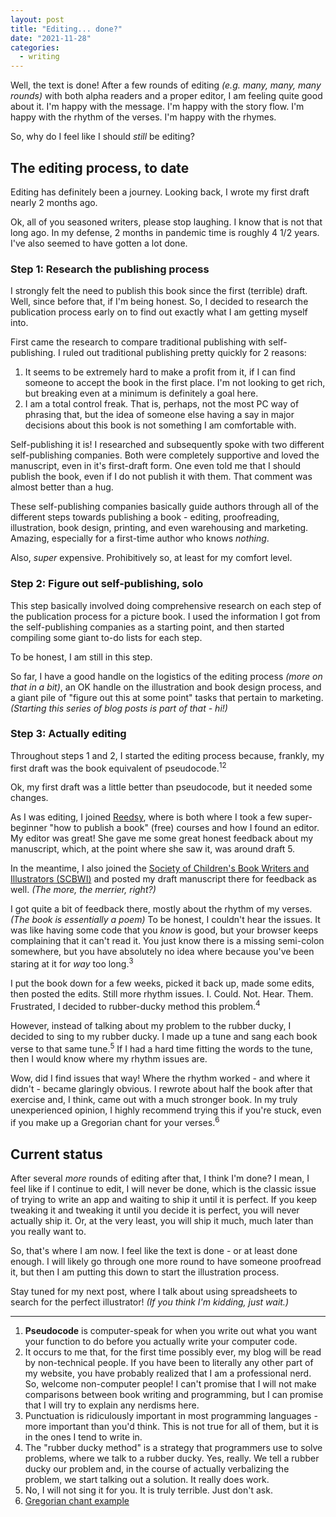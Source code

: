 ```yaml
---
layout: post
title: "Editing... done?"
date: "2021-11-28"
categories:
  - writing
---
```


Well, the text is done! After a few rounds of editing _(e.g. many, many, many rounds)_ with both alpha readers and a proper editor, I am feeling quite good about it. I'm happy with the message. I'm happy with the story flow. I'm happy with the rhythm of the verses. I'm happy with the rhymes.

So, why do I feel like I should _still_ be editing?

## The editing process, to date

Editing has definitely been a journey. Looking back, I wrote my first draft nearly 2 months ago.

Ok, all of you seasoned writers, please stop laughing. I know that is not that long ago. In my defense, 2 months in pandemic time is roughly 4 1/2 years. I've also seemed to have gotten a lot done.

### Step 1: Research the publishing process

I strongly felt the need to publish this book since the first (terrible) draft. Well, since before that, if I'm being honest. So, I decided to research the publication process early on to find out exactly what I am getting myself into.

First came the research to compare traditional publishing with self-publishing. I ruled out traditional publishing pretty quickly for 2 reasons:

1. It seems to be extremely hard to make a profit from it, if I can find someone to accept the book in the first place. I'm not looking to get rich, but breaking even at a minimum is definitely a goal here.
2. I am a total control freak. That is, perhaps, not the most PC way of phrasing that, but the idea of someone else having a say in major decisions about this book is not something I am comfortable with.

Self-publishing it is! I researched and subsequently spoke with two different self-publishing companies. Both were completely supportive and loved the manuscript, even in it's first-draft form. One even told me that I should publish the book, even if I do not publish it with them. That comment was almost better than a hug.

These self-publishing companies basically guide authors through all of the different steps towards publishing a book - editing, proofreading, illustration, book design, printing, and even warehousing and marketing. Amazing, especially for a first-time author who knows _nothing_.

Also, _super_ expensive. Prohibitively so, at least for my comfort level.

### Step 2: Figure out self-publishing, solo

This step basically involved doing comprehensive research on each step of the publication process for a picture book. I used the information I got from the self-publishing companies as a starting point, and then started compiling some giant to-do lists for each step.

To be honest, I am still in this step.

So far, I have a good handle on the logistics of the editing process _(more on that in a bit)_, an OK handle on the illustration and book design process, and a giant pile of "figure out this at some point" tasks that pertain to marketing. _(Starting this series of blog posts is part of that - hi!)_

### Step 3: Actually editing

Throughout steps 1 and 2, I started the editing process because, frankly, my first draft was the book equivalent of pseudocode.<sup>1</sup><sup>2</sup>

Ok, my first draft was a little better than pseudocode, but it needed some changes.

As I was editing, I joined [Reedsy](https://reedsy.com/), where is both where I took a few super-beginner "how to publish a book" (free) courses and how I found an editor. My editor was great! She gave me some great honest feedback about my manuscript, which, at the point where she saw it, was around draft 5.

In the meantime, I also joined the [Society of Children's Book Writers and Illustrators (SCBWI)](https://www.scbwi.org/) and posted my draft manuscript there for feedback as well. _(The more, the merrier, right?)_

I got quite a bit of feedback there, mostly about the rhythm of my verses. _(The book is essentially a poem)_ To be honest, I couldn't hear the issues. It was like having some code that you _know_ is good, but your browser keeps complaining that it can't read it. You just know there is a missing semi-colon somewhere, but you have absolutely no idea where because you've been staring at it for _way_ too long.<sup>3</sup>

I put the book down for a few weeks, picked it back up, made some edits, then posted the edits. Still more rhythm issues. I. Could. Not. Hear. Them. Frustrated, I decided to rubber-ducky method this problem.<sup>4</sup>

However, instead of talking about my problem to the rubber ducky, I decided to sing to my rubber ducky. I made up a tune and sang each book verse to that same tune.<sup>5</sup> If I had a hard time fitting the words to the tune, then I would know where my rhythm issues are.

Wow, did I find issues that way! Where the rhythm worked - and where it didn't - became glaringly obvious. I rewrote about half the book after that exercise and, I think, came out with a much stronger book. In my truly unexperienced opinion, I highly recommend trying this if you're stuck, even if you make up a Gregorian chant for your verses.<sup>6</sup>

## Current status

After several _more_ rounds of editing after that, I think I'm done? I mean, I feel like if I continue to edit, I will never be done, which is the classic issue of trying to write an app and waiting to ship it until it is perfect. If you keep tweaking it and tweaking it until you decide it is perfect, you will never actually ship it. Or, at the very least, you will ship it much, much later than you really want to.

So, that's where I am now. I feel like the text is done - or at least done enough. I will likely go through one more round to have someone proofread it, but then I am putting this down to start the illustration process.

Stay tuned for my next post, where I talk about using spreadsheets to search for the perfect illustrator! _(If you think I'm kidding, just wait.)_

---

1. __Pseudocode__ is computer-speak for when you write out what you want your function to do before you actually write your computer code.
2. It occurs to me that, for the first time possibly ever, my blog will be read by non-technical people. If you have been to literally any other part of my website, you have probably realized that I am a professional nerd. So, welcome non-computer people! I can't promise that I will not make comparisons between book writing and programming, but I can promise that I will try to explain any nerdisms here.
3. Punctuation is ridiculously important in most programming languages - more important than you'd think. This is not true for all of them, but it is in the ones I tend to write in.
4. The "rubber ducky method" is a strategy that programmers use to solve problems, where we talk to a rubber ducky. Yes, really. We tell a rubber ducky our problem and, in the course of actually verbalizing the problem, we start talking out a solution. It really does work.
5. No, I will not sing it for you. It is truly terrible. Just don't ask.
6. [Gregorian chant example](https://www.youtube.com/watch?v=WhP4DS2WURU)
